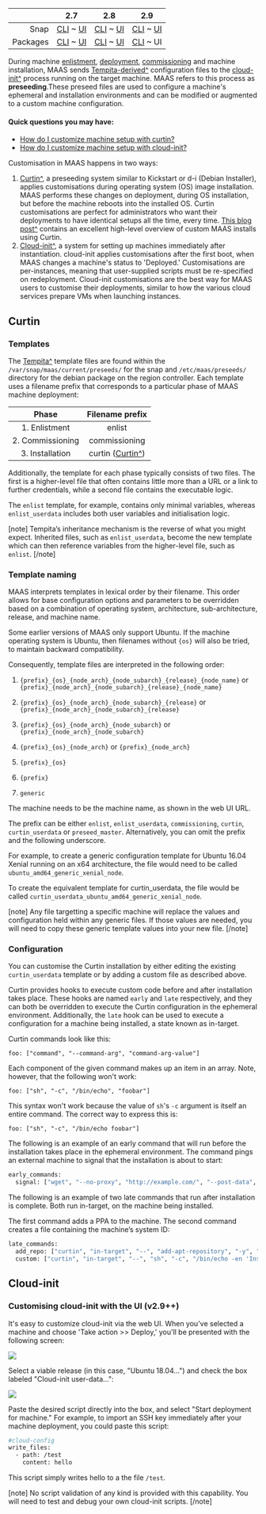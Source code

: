 <!-- deb-2-7-cli
||2.7|2.8|2.9|
|-----:|:-----:|:-----:|:-----:|
|Snap|[CLI](/t/custom-machine-setup-snap-2-7-cli/2586) ~ [UI](/t/custom-machine-setup-snap-2-7-ui/2587)|[CLI](/t/custom-machine-setup-snap-2-8-cli/2588) ~ [UI](/t/custom-machine-setup-snap-2-8-ui/2589)|[CLI](/t/custom-machine-setup-snap-2-9-cli/2590) ~ [UI](/t/custom-machine-setup-snap-2-9-ui/2591)|
|Packages|CLI ~ [UI](/t/custom-machine-setup-deb-2-7-ui/2593)|[CLI](/t/custom-machine-setup-deb-2-8-cli/2594) ~ [UI](/t/custom-machine-setup-deb-2-8-ui/2595)|[CLI](/t/custom-machine-setup-deb-2-9-cli/2596) ~ [UI](/t/custom-machine-setup-deb-2-9-ui/2597)|
 deb-2-7-cli -->

<!-- deb-2-7-ui
||2.7|2.8|2.9|
|-----:|:-----:|:-----:|:-----:|
|Snap|[CLI](/t/custom-machine-setup-snap-2-7-cli/2586) ~ [UI](/t/custom-machine-setup-snap-2-7-ui/2587)|[CLI](/t/custom-machine-setup-snap-2-8-cli/2588) ~ [UI](/t/custom-machine-setup-snap-2-8-ui/2589)|[CLI](/t/custom-machine-setup-snap-2-9-cli/2590) ~ [UI](/t/custom-machine-setup-snap-2-9-ui/2591)|
|Packages|[CLI](/t/custom-machine-setup-deb-2-7-cli/2592) ~ UI|[CLI](/t/custom-machine-setup-deb-2-8-cli/2594) ~ [UI](/t/custom-machine-setup-deb-2-8-ui/2595)|[CLI](/t/custom-machine-setup-deb-2-9-cli/2596) ~ [UI](/t/custom-machine-setup-deb-2-9-ui/2597)|
 deb-2-7-ui -->

<!-- deb-2-8-cli
||2.7|2.8|2.9|
|-----:|:-----:|:-----:|:-----:|
|Snap|[CLI](/t/custom-machine-setup-snap-2-7-cli/2586) ~ [UI](/t/custom-machine-setup-snap-2-7-ui/2587)|[CLI](/t/custom-machine-setup-snap-2-8-cli/2588) ~ [UI](/t/custom-machine-setup-snap-2-8-ui/2589)|[CLI](/t/custom-machine-setup-snap-2-9-cli/2590) ~ [UI](/t/custom-machine-setup-snap-2-9-ui/2591)|
|Packages|[CLI](/t/custom-machine-setup-deb-2-7-cli/2592) ~ [UI](/t/custom-machine-setup-deb-2-7-ui/2593)|CLI ~ [UI](/t/custom-machine-setup-deb-2-8-ui/2595)|[CLI](/t/custom-machine-setup-deb-2-9-cli/2596) ~ [UI](/t/custom-machine-setup-deb-2-9-ui/2597)|
 deb-2-8-cli -->

<!-- deb-2-8-ui
||2.7|2.8|2.9|
|-----:|:-----:|:-----:|:-----:|
|Snap|[CLI](/t/custom-machine-setup-snap-2-7-cli/2586) ~ [UI](/t/custom-machine-setup-snap-2-7-ui/2587)|[CLI](/t/custom-machine-setup-snap-2-8-cli/2588) ~ [UI](/t/custom-machine-setup-snap-2-8-ui/2589)|[CLI](/t/custom-machine-setup-snap-2-9-cli/2590) ~ [UI](/t/custom-machine-setup-snap-2-9-ui/2591)|
|Packages|[CLI](/t/custom-machine-setup-deb-2-7-cli/2592) ~ [UI](/t/custom-machine-setup-deb-2-7-ui/2593)|[CLI](/t/custom-machine-setup-deb-2-8-cli/2594) ~ UI|[CLI](/t/custom-machine-setup-deb-2-9-cli/2596) ~ [UI](/t/custom-machine-setup-deb-2-9-ui/2597)|
 deb-2-8-ui -->

<!-- deb-2-9-cli
||2.7|2.8|2.9|
|-----:|:-----:|:-----:|:-----:|
|Snap|[CLI](/t/custom-machine-setup-snap-2-7-cli/2586) ~ [UI](/t/custom-machine-setup-snap-2-7-ui/2587)|[CLI](/t/custom-machine-setup-snap-2-8-cli/2588) ~ [UI](/t/custom-machine-setup-snap-2-8-ui/2589)|[CLI](/t/custom-machine-setup-snap-2-9-cli/2590) ~ [UI](/t/custom-machine-setup-snap-2-9-ui/2591)|
|Packages|[CLI](/t/custom-machine-setup-deb-2-7-cli/2592) ~ [UI](/t/custom-machine-setup-deb-2-7-ui/2593)|[CLI](/t/custom-machine-setup-deb-2-8-cli/2594) ~ [UI](/t/custom-machine-setup-deb-2-8-ui/2595)|CLI ~ [UI](/t/custom-machine-setup-deb-2-9-ui/2597)|
 deb-2-9-cli -->

||2.7|2.8|2.9|
|-----:|:-----:|:-----:|:-----:|
|Snap|[CLI](/t/custom-machine-setup-snap-2-7-cli/2586) ~ [UI](/t/custom-machine-setup-snap-2-7-ui/2587)|[CLI](/t/custom-machine-setup-snap-2-8-cli/2588) ~ [UI](/t/custom-machine-setup-snap-2-8-ui/2589)|[CLI](/t/custom-machine-setup-snap-2-9-cli/2590) ~ [UI](/t/custom-machine-setup-snap-2-9-ui/2591)|
|Packages|[CLI](/t/custom-machine-setup-deb-2-7-cli/2592) ~ [UI](/t/custom-machine-setup-deb-2-7-ui/2593)|[CLI](/t/custom-machine-setup-deb-2-8-cli/2594) ~ [UI](/t/custom-machine-setup-deb-2-8-ui/2595)|[CLI](/t/custom-machine-setup-deb-2-9-cli/2596) ~ UI|

<!-- snap-2-7-cli
||2.7|2.8|2.9|
|-----:|:-----:|:-----:|:-----:|
|Snap|CLI ~ [UI](/t/custom-machine-setup-snap-2-7-ui/2587)|[CLI](/t/custom-machine-setup-snap-2-8-cli/2588) ~ [UI](/t/custom-machine-setup-snap-2-8-ui/2589)|[CLI](/t/custom-machine-setup-snap-2-9-cli/2590) ~ [UI](/t/custom-machine-setup-snap-2-9-ui/2591)|
|Packages|[CLI](/t/custom-machine-setup-deb-2-7-cli/2592) ~ [UI](/t/custom-machine-setup-deb-2-7-ui/2593)|[CLI](/t/custom-machine-setup-deb-2-8-cli/2594) ~ [UI](/t/custom-machine-setup-deb-2-8-ui/2595)|[CLI](/t/custom-machine-setup-deb-2-9-cli/2596) ~ [UI](/t/custom-machine-setup-deb-2-9-ui/2597)|
 snap-2-7-cli -->

<!-- snap-2-7-ui
||2.7|2.8|2.9|
|-----:|:-----:|:-----:|:-----:|
|Snap|[CLI](/t/custom-machine-setup-snap-2-7-cli/2586) ~ UI|[CLI](/t/custom-machine-setup-snap-2-8-cli/2588) ~ [UI](/t/custom-machine-setup-snap-2-8-ui/2589)|[CLI](/t/custom-machine-setup-snap-2-9-cli/2590) ~ [UI](/t/custom-machine-setup-snap-2-9-ui/2591)|
|Packages|[CLI](/t/custom-machine-setup-deb-2-7-cli/2592) ~ [UI](/t/custom-machine-setup-deb-2-7-ui/2593)|[CLI](/t/custom-machine-setup-deb-2-8-cli/2594) ~ [UI](/t/custom-machine-setup-deb-2-8-ui/2595)|[CLI](/t/custom-machine-setup-deb-2-9-cli/2596) ~ [UI](/t/custom-machine-setup-deb-2-9-ui/2597)|
 snap-2-7-ui -->

<!-- snap-2-8-cli
||2.7|2.8|2.9|
|-----:|:-----:|:-----:|:-----:|
|Snap|[CLI](/t/custom-machine-setup-snap-2-7-cli/2586) ~ [UI](/t/custom-machine-setup-snap-2-7-ui/2587)|CLI ~ [UI](/t/custom-machine-setup-snap-2-8-ui/2589)|[CLI](/t/custom-machine-setup-snap-2-9-cli/2590) ~ [UI](/t/custom-machine-setup-snap-2-9-ui/2591)|
|Packages|[CLI](/t/custom-machine-setup-deb-2-7-cli/2592) ~ [UI](/t/custom-machine-setup-deb-2-7-ui/2593)|[CLI](/t/custom-machine-setup-deb-2-8-cli/2594) ~ [UI](/t/custom-machine-setup-deb-2-8-ui/2595)|[CLI](/t/custom-machine-setup-deb-2-9-cli/2596) ~ [UI](/t/custom-machine-setup-deb-2-9-ui/2597)|
 snap-2-8-cli -->

<!-- snap-2-8-ui
||2.7|2.8|2.9|
|-----:|:-----:|:-----:|:-----:|
|Snap|[CLI](/t/custom-machine-setup-snap-2-7-cli/2586) ~ [UI](/t/custom-machine-setup-snap-2-7-ui/2587)|[CLI](/t/custom-machine-setup-snap-2-8-cli/2588) ~ UI|[CLI](/t/custom-machine-setup-snap-2-9-cli/2590) ~ [UI](/t/custom-machine-setup-snap-2-9-ui/2591)|
|Packages|[CLI](/t/custom-machine-setup-deb-2-7-cli/2592) ~ [UI](/t/custom-machine-setup-deb-2-7-ui/2593)|[CLI](/t/custom-machine-setup-deb-2-8-cli/2594) ~ [UI](/t/custom-machine-setup-deb-2-8-ui/2595)|[CLI](/t/custom-machine-setup-deb-2-9-cli/2596) ~ [UI](/t/custom-machine-setup-deb-2-9-ui/2597)|
 snap-2-8-ui -->

<!-- snap-2-9-cli
||2.7|2.8|2.9|
|-----:|:-----:|:-----:|:-----:|
|Snap|[CLI](/t/custom-machine-setup-snap-2-7-cli/2586) ~ [UI](/t/custom-machine-setup-snap-2-7-ui/2587)|[CLI](/t/custom-machine-setup-snap-2-8-cli/2588) ~ [UI](/t/custom-machine-setup-snap-2-8-ui/2589)|CLI ~ [UI](/t/custom-machine-setup-snap-2-9-ui/2591)|
|Packages|[CLI](/t/custom-machine-setup-deb-2-7-cli/2592) ~ [UI](/t/custom-machine-setup-deb-2-7-ui/2593)|[CLI](/t/custom-machine-setup-deb-2-8-cli/2594) ~ [UI](/t/custom-machine-setup-deb-2-8-ui/2595)|[CLI](/t/custom-machine-setup-deb-2-9-cli/2596) ~ [UI](/t/custom-machine-setup-deb-2-9-ui/2597)|
 snap-2-9-cli -->

<!-- snap-2-9-ui
||2.7|2.8|2.9|
|-----:|:-----:|:-----:|:-----:|
|Snap|[CLI](/t/custom-machine-setup-snap-2-7-cli/2586) ~ [UI](/t/custom-machine-setup-snap-2-7-ui/2587)|[CLI](/t/custom-machine-setup-snap-2-8-cli/2588) ~ [UI](/t/custom-machine-setup-snap-2-8-ui/2589)|[CLI](/t/custom-machine-setup-snap-2-9-cli/2590) ~ UI|
|Packages|[CLI](/t/custom-machine-setup-deb-2-7-cli/2592) ~ [UI](/t/custom-machine-setup-deb-2-7-ui/2593)|[CLI](/t/custom-machine-setup-deb-2-8-cli/2594) ~ [UI](/t/custom-machine-setup-deb-2-8-ui/2595)|[CLI](/t/custom-machine-setup-deb-2-9-cli/2596) ~ [UI](/t/custom-machine-setup-deb-2-9-ui/2597)|
 snap-2-9-ui -->

<!-- deb-2-7-cli
During machine [enlistment](/t/add-machines/2280#heading--enlistment), [deployment](/t/deploy-machines/2604), [commissioning](/t/commission-machines/2472) and machine installation, MAAS sends [Tempita-derived^](https://raw.githubusercontent.com/ravenac95/tempita/master/docs/index.txt) configuration files to the [cloud-init^](https://launchpad.net/cloud-init) process running on the target machine. MAAS refers to this process as **preseeding**.These preseed files are used to configure a machine's ephemeral and installation environments and can be modified or augmented to a custom machine configuration.
 deb-2-7-cli -->

<!-- deb-2-7-ui
During machine [enlistment](/t/add-machines/2281#heading--enlistment), [deployment](/t/deploy-machines/2605), [commissioning](/t/commission-machines/2473) and machine installation, MAAS sends [Tempita-derived^](https://raw.githubusercontent.com/ravenac95/tempita/master/docs/index.txt) configuration files to the [cloud-init^](https://launchpad.net/cloud-init) process running on the target machine. MAAS refers to this process as **preseeding**.These preseed files are used to configure a machine's ephemeral and installation environments and can be modified or augmented to a custom machine configuration.
 deb-2-7-ui -->

<!-- deb-2-8-cli
During machine [enlistment](/t/add-machines/2282#heading--enlistment), [deployment](/t/deploy-machines/2606), [commissioning](/t/commission-machines/2474) and machine installation, MAAS sends [Tempita-derived^](https://raw.githubusercontent.com/ravenac95/tempita/master/docs/index.txt) configuration files to the [cloud-init^](https://launchpad.net/cloud-init) process running on the target machine. MAAS refers to this process as **preseeding**.These preseed files are used to configure a machine's ephemeral and installation environments and can be modified or augmented to a custom machine configuration.
 deb-2-8-cli -->

<!-- deb-2-8-ui
During machine [enlistment](/t/add-machines/2283#heading--enlistment), [deployment](/t/deploy-machines/2607), [commissioning](/t/commission-machines/2475) and machine installation, MAAS sends [Tempita-derived^](https://raw.githubusercontent.com/ravenac95/tempita/master/docs/index.txt) configuration files to the [cloud-init^](https://launchpad.net/cloud-init) process running on the target machine. MAAS refers to this process as **preseeding**.These preseed files are used to configure a machine's ephemeral and installation environments and can be modified or augmented to a custom machine configuration.
 deb-2-8-ui -->

<!-- deb-2-9-cli
During machine [enlistment](/t/add-machines/2284#heading--enlistment), [deployment](/t/deploy-machines/2608), [commissioning](/t/commission-machines/2476) and machine installation, MAAS sends [Tempita-derived^](https://raw.githubusercontent.com/ravenac95/tempita/master/docs/index.txt) configuration files to the [cloud-init^](https://launchpad.net/cloud-init) process running on the target machine. MAAS refers to this process as **preseeding**.These preseed files are used to configure a machine's ephemeral and installation environments and can be modified or augmented to a custom machine configuration.
 deb-2-9-cli -->

During machine [enlistment](/t/add-machines/2285#heading--enlistment), [deployment](/t/deploy-machines/2609), [commissioning](/t/commission-machines/2477) and machine installation, MAAS sends [Tempita-derived^](https://raw.githubusercontent.com/ravenac95/tempita/master/docs/index.txt) configuration files to the [cloud-init^](https://launchpad.net/cloud-init) process running on the target machine. MAAS refers to this process as **preseeding**.These preseed files are used to configure a machine's ephemeral and installation environments and can be modified or augmented to a custom machine configuration.

<!-- snap-2-7-cli
During machine [enlistment](/t/add-machines/2274#heading--enlistment), [deployment](/t/deploy-machines/2598), [commissioning](/t/commission-machines/2466) and machine installation, MAAS sends [Tempita-derived^](https://raw.githubusercontent.com/ravenac95/tempita/master/docs/index.txt) configuration files to the [cloud-init^](https://launchpad.net/cloud-init) process running on the target machine. MAAS refers to this process as **preseeding**.These preseed files are used to configure a machine's ephemeral and installation environments and can be modified or augmented to a custom machine configuration.
 snap-2-7-cli -->

<!-- snap-2-7-ui
During machine [enlistment](/t/add-machines/2275#heading--enlistment), [deployment](/t/deploy-machines/2599), [commissioning](/t/commission-machines/2467) and machine installation, MAAS sends [Tempita-derived^](https://raw.githubusercontent.com/ravenac95/tempita/master/docs/index.txt) configuration files to the [cloud-init^](https://launchpad.net/cloud-init) process running on the target machine. MAAS refers to this process as **preseeding**.These preseed files are used to configure a machine's ephemeral and installation environments and can be modified or augmented to a custom machine configuration.
 snap-2-7-ui -->

<!-- snap-2-8-cli
During machine [enlistment](/t/add-machines/2276#heading--enlistment), [deployment](/t/deploy-machines/2600), [commissioning](/t/commission-machines/2468) and machine installation, MAAS sends [Tempita-derived^](https://raw.githubusercontent.com/ravenac95/tempita/master/docs/index.txt) configuration files to the [cloud-init^](https://launchpad.net/cloud-init) process running on the target machine. MAAS refers to this process as **preseeding**.These preseed files are used to configure a machine's ephemeral and installation environments and can be modified or augmented to a custom machine configuration.
 snap-2-8-cli -->

<!-- snap-2-8-ui
During machine [enlistment](/t/add-machines/2277#heading--enlistment), [deployment](/t/deploy-machines/2601), [commissioning](/t/commission-machines/2469) and machine installation, MAAS sends [Tempita-derived^](https://raw.githubusercontent.com/ravenac95/tempita/master/docs/index.txt) configuration files to the [cloud-init^](https://launchpad.net/cloud-init) process running on the target machine. MAAS refers to this process as **preseeding**.These preseed files are used to configure a machine's ephemeral and installation environments and can be modified or augmented to a custom machine configuration.
 snap-2-8-ui -->

<!-- snap-2-9-cli
During machine [enlistment](/t/add-machines/2278#heading--enlistment), [deployment](/t/deploy-machines/2602), [commissioning](/t/commission-machines/2470) and machine installation, MAAS sends [Tempita-derived^](https://raw.githubusercontent.com/ravenac95/tempita/master/docs/index.txt) configuration files to the [cloud-init^](https://launchpad.net/cloud-init) process running on the target machine. MAAS refers to this process as **preseeding**.These preseed files are used to configure a machine's ephemeral and installation environments and can be modified or augmented to a custom machine configuration.
 snap-2-9-cli -->

<!-- snap-2-9-ui
During machine [enlistment](/t/add-machines/2279#heading--enlistment), [deployment](/t/deploy-machines/2603), [commissioning](/t/commission-machines/2471) and machine installation, MAAS sends [Tempita-derived^](https://raw.githubusercontent.com/ravenac95/tempita/master/docs/index.txt) configuration files to the [cloud-init^](https://launchpad.net/cloud-init) process running on the target machine. MAAS refers to this process as **preseeding**.These preseed files are used to configure a machine's ephemeral and installation environments and can be modified or augmented to a custom machine configuration.
 snap-2-9-ui -->

#### Quick questions you may have:

* [How do I customize machine setup with curtin?](#heading--curtin)
* [How do I customize machine setup with cloud-init?](#heading--cloud-init)

Customisation in MAAS happens in two ways:

1.  [Curtin^](https://launchpad.net/curtin), a preseeding system similar to Kickstart or d-i (Debian Installer), applies customisations during operating system (OS) image installation. MAAS performs these changes on deployment, during OS installation, but before the machine reboots into the installed OS. Curtin customisations are perfect for administrators who want their deployments to have identical setups all the time, every time. [This blog post^](https://blog.ubuntu.com/2017/06/02/customising-maas-installs) contains an excellent high-level overview of custom MAAS installs using Curtin.
2.  [Cloud-init^](https://launchpad.net/cloud-init), a system for setting up machines immediately after instantiation. cloud-init applies customisations after the first boot, when MAAS changes a machine's status to 'Deployed.' Customisations are per-instances, meaning that user-supplied scripts must be re-specified on redeployment. Cloud-init customisations are the best way for MAAS users to customise their deployments, similar to how the various cloud services prepare VMs when launching instances.

<h2 id="heading--curtin">Curtin</h2>

<h3 id="heading--templates">Templates</h3>

The [Tempita^](https://raw.githubusercontent.com/ravenac95/tempita/master/docs/index.txt) template files are found within the `/var/snap/maas/current/preseeds/` for the snap and `/etc/maas/preseeds/` directory for the debian package on the region controller. Each template uses a filename prefix that corresponds to a particular phase of MAAS machine deployment:

|       Phase       |                 Filename prefix                 |
|:-----------------:|:-----------------------------------------------:|
|   1\. Enlistment  |                      enlist                     |
| 2\. Commissioning |                  commissioning                  |
|  3\. Installation | curtin ([Curtin^](https://launchpad.net/curtin)) |

Additionally, the template for each phase typically consists of two files. The first is a higher-level file that often contains little more than a URL or a link to further credentials, while a second file contains the executable logic.

The `enlist` template, for example, contains only minimal variables, whereas `enlist_userdata` includes both user variables and initialisation logic.

[note]
Tempita’s inheritance mechanism is the reverse of what you might expect. Inherited files, such as `enlist_userdata`, become the new template which can then reference variables from the higher-level file, such as `enlist`.
[/note]

<h3 id="heading--template-naming">Template naming</h3>

MAAS interprets templates in lexical order by their filename.  This order allows for base configuration options and parameters to be overridden based on a combination of operating system, architecture, sub-architecture, release, and machine name.

Some earlier versions of MAAS only support Ubuntu. If the machine operating system is Ubuntu, then filenames without `{os}` will also be tried, to maintain backward compatibility.

Consequently, template files are interpreted in the following order:

1.  `{prefix}_{os}_{node_arch}_{node_subarch}_{release}_{node_name}` or `{prefix}_{node_arch}_{node_subarch}_{release}_{node_name}`

2.  `{prefix}_{os}_{node_arch}_{node_subarch}_{release}` or `{prefix}_{node_arch}_{node_subarch}_{release}`

3.  `{prefix}_{os}_{node_arch}_{node_subarch}` or `{prefix}_{node_arch}_{node_subarch}`

4.  `{prefix}_{os}_{node_arch}` or `{prefix}_{node_arch}`

5.  `{prefix}_{os}`

6.  `{prefix}`

7.  `generic`

The machine needs to be the machine name, as shown in the web UI URL.

The prefix can be either `enlist`, `enlist_userdata`, `commissioning`, `curtin`, `curtin_userdata` or `preseed_master`. Alternatively, you can omit the prefix and the following underscore.

For example, to create a generic configuration template for Ubuntu 16.04 Xenial running on an x64 architecture, the file would need to be called `ubuntu_amd64_generic_xenial_node`.

To create the equivalent template for curtin_userdata, the file would be called `curtin_userdata_ubuntu_amd64_generic_xenial_node`.

[note]
Any file targetting a specific machine will replace the values and configuration held within any generic files. If those values are needed, you will need to copy these generic template values into your new file.
[/note]

<h3 id="heading--configuration">Configuration</h3>

You can customise the Curtin installation by either editing the existing `curtin_userdata` template or by adding a custom file as described above.

Curtin provides hooks to execute custom code before and after installation takes place. These hooks are named `early` and `late` respectively, and they can both be overridden to execute the Curtin configuration in the ephemeral environment. Additionally, the `late` hook can be used to execute a configuration for a machine being installed, a state known as in-target.

Curtin commands look like this:

    foo: ["command", "--command-arg", "command-arg-value"]

Each component of the given command makes up an item in an array. Note, however, that the following won't work:

    foo: ["sh", "-c", "/bin/echo", "foobar"]

This syntax won't work because the value of `sh`'s `-c` argument is itself an entire command. The correct way to express this is:

    foo: ["sh", "-c", "/bin/echo foobar"]

The following is an example of an early command that will run before the installation takes place in the ephemeral environment. The command pings an external machine to signal that the installation is about to start:

``` bash
early_commands:
  signal: ["wget", "--no-proxy", "http://example.com/", "--post-data", "system_id=&signal=starting_install", "-O", "/dev/null"]
```

The following is an example of two late commands that run after installation is complete. Both run in-target, on the machine being installed.

The first command adds a PPA to the machine. The second command creates a file containing the machine’s system ID:

``` bash
late_commands:
  add_repo: ["curtin", "in-target", "--", "add-apt-repository", "-y", "ppa:my/ppa"]
  custom: ["curtin", "in-target", "--", "sh", "-c", "/bin/echo -en 'Installed ' > /tmp/maas_system_id"]
```

<h2 id="heading--cloud-init">Cloud-init</h2>

<!-- snap-2-7-cli snap-2-8-cli snap-2-9-cli deb-2-7-cli deb-2-8-cli deb-2-9-cli
Using cloud-init to customise a machine after deployment is relatively easy. If you're not familiar with the MAAS command-line interface (CLI), start by reviewing the [MAAS CLI](/t/maas-cli/802) page.

After you're logged in, use the following command to deploy a machine with a custom script you've written:

    maas $PROFILE machine deploy $SYSTEM_ID user_data=<base-64-encoded-script>

-   `$PROFILE`: Your MAAS login. E.g. `admin`
-   `$SYSTEM_ID`: The machine's [system ID](/t/common-cli-tasks/794#heading--determine-a-node-system-id).
-   `<base-64-encoded-script>`: A base-64 encoded copy of your customisation script. See below for an example.

E.g.:

Suppose you would like to import an SSH key immediately after your machine deployment. You might use this script, called `import_key.sh`:

``` bash
#!/bin/bash
(
echo === $date ===
ssh-import-id foobar_user
) | tee /ssh-key-import.log
```

This script echos the date in addition to the output of the `ssh-import-key` command. It also adds that output to a file, `/ssh-key-import.log`.

Base-64 encoding is required because the MAAS command-line interacts with the MAAS API, and base-64 encoding allows MAAS to send the script inside a POST HTTP command.

Use the `base64` command to output a base-64 encoded version of your script:

    base64 -w0 ./import_key.sh

Putting it together:

    maas $PROFILE machine deploy $SYSTEM_ID user_data=$(base64 -w0 ./import_key.sh)

After MAAS deploys the machine, you'll find `/ssh-key-import.log` on the machine you deployed.
 snap-2-7-cli snap-2-8-cli snap-2-9-cli deb-2-7-cli deb-2-8-cli deb-2-9-cli -->

<h3 id="heading--cloud-init-ui">Customising cloud-init with the UI (v2.9++)</h3>

It's easy to customize cloud-init via the web UI.  When you've selected a machine and choose 'Take action >> Deploy,' you'll be presented with the following screen:

<a href="https://discourse.maas.io/uploads/default/original/1X/4cb95189de94d0f478ac899c05fbdbe038607f14.jpeg"><img src="https://discourse.maas.io/uploads/default/original/1X/4cb95189de94d0f478ac899c05fbdbe038607f14.jpeg"></a>

Select a viable release (in this case, "Ubuntu 18.04...") and check the box labeled "Cloud-init user-data...":

<a href="https://discourse.maas.io/uploads/default/original/1X/12d98a2c14671c02ef61a5e87c1eda19956b0afb.jpeg"><img src="https://discourse.maas.io/uploads/default/original/1X/12d98a2c14671c02ef61a5e87c1eda19956b0afb.jpeg"></a>

Paste the desired script directly into the box, and select "Start deployment for machine."  For example, to import an SSH key immediately after your machine deployment, you could paste this script:

``` bash
#cloud-config
write_files:
  - path: /test
    content: hello
```

This script simply writes hello to a the file `/test`.

[note]
No script validation of any kind is provided with this capability.  You will need to test and debug your own cloud-init scripts.
[/note]